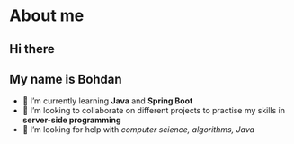 # About me

## Hi there
## My name is Bohdan

- 🌱 I’m currently learning **Java** and **Spring Boot**
- 👯 I’m looking to collaborate on different projects to practise my skills in **server-side programming**
- 🤔 I’m looking for help with *computer science, algorithms, Java*
